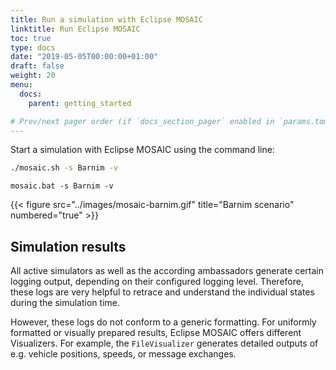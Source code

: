 ```yaml
---
title: Run a simulation with Eclipse MOSAIC
linktitle: Run Eclipse MOSAIC
toc: true
type: docs
date: "2019-05-05T00:00:00+01:00"
draft: false
weight: 20
menu:
  docs:
    parent: getting_started

# Prev/next pager order (if `docs_section_pager` enabled in `params.toml`)
---
```


Start a simulation with Eclipse MOSAIC using the command line:

```bash
./mosaic.sh -s Barnim -v
```

```dos
mosaic.bat -s Barnim -v
```

{{< figure src="../images/mosaic-barnim.gif" title="Barnim scenario" numbered="true" >}}

## Simulation results

All active simulators as well as the according ambassadors generate certain logging output, depending on their configured logging level.
Therefore, these logs are very helpful to retrace and understand the individual states during the simulation time.

However, these logs do not conform to a generic formatting. For uniformly formatted or visually prepared results,
Eclipse MOSAIC offers different Visualizers. For example, the `FileVisualizer` generates detailed outputs of e.g. vehicle positions, speeds, or message exchanges.

